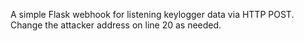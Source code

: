 A simple Flask webhook for listening keylogger data via HTTP POST. Change the attacker address on line 20 as needed.